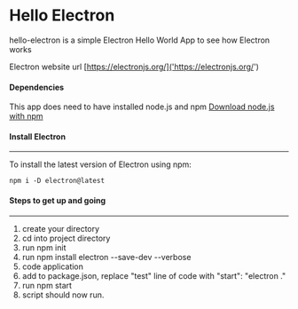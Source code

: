 # Hello Electron
hello-electron is a simple Electron Hello World App to see how Electron works

Electron website url [https://electronjs.org/]('https://electronjs.org/')



#### Dependencies 
This app does need to have installed node.js and npm 
[Download node.js with npm](https://nodejs.org)



#### Install Electron
---
To install the latest version of Electron using npm:	

	npm i -D electron@latest



#### Steps to get up and going
---
1. create your directory
2. cd into project directory
3. run npm init
4. run npm install electron --save-dev --verbose
5. code application
6. add to package.json, replace "test" line of code with  "start": "electron ."
7. run npm start
8. script should now run.



